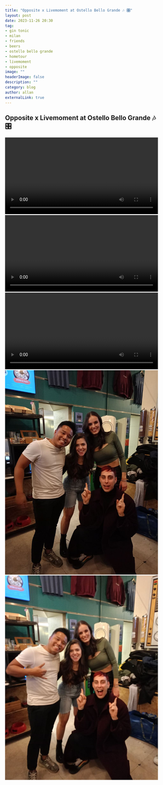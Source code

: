 ```yaml
---
title: "Opposite x Livemoment at Ostello Bello Grande 🎶 🎛️"
layout: post
date: 2023-11-26 20:30
tag: 
- gin tonic
- milan
- friends
- beers
- ostello bello grande
- hometour
- livemoment
- opposite
image: ""
headerImage: false
description: ""
category: blog
author: allan
externalLink: true
---
```


## Opposite x Livemoment at Ostello Bello Grande 🎶 🎛️

<div>
    <video class="fullscreen fill" width="100%" autoplay loop controls >
    <source src="https://github.com/Allan-Nava/Allan-Nava.github.io/raw/master/assets/video/opposite1.MOV" type="video/mp4">
    </video>

</div>


<div>
    <video class="fullscreen fill" width="100%" autoplay loop controls mute >
    <source src="https://github.com/Allan-Nava/Allan-Nava.github.io/raw/master/assets/video/opposite2.MOV" type="video/mp4" mute >
    </video>

</div>

<div>
    <video class="fullscreen fill" width="100%" autoplay loop controls mute >
    <source src="https://github.com/Allan-Nava/Allan-Nava.github.io/raw/master/assets/video/opposite3.MOV" type="video/mp4" mute >
    </video>

</div>

<div>
    <img class="image" src="https://github.com/Allan-Nava/Allan-Nava.github.io/blob/master/assets/images/opposite-2023-11-26.jpg?raw=true" alt="opposite 2023" />

</div>


<div>
    <img class="image" src="https://github.com/Allan-Nava/Allan-Nava.github.io/blob/master/assets/images/opposite-1-2023-11-26.jpg?raw=true" alt="opposite 2023" />

</div>